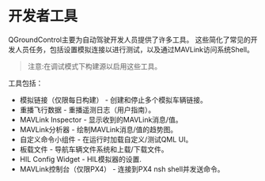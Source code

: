 # 开发者工具 

QGroundControl主要为自动驾驶开发人员提供了许多工具。 这些简化了常见的开发人员任务，包括设置模拟连接以进行测试，以及通过MAVLink访问系统Shell。

> 注意:在调试模式下构建源以启用这些工具。

工具包括：

- 模拟链接（仅限每日构建） - 创建和停止多个模拟车辆链接。
- 重播飞行数据 - 重播遥测日志（用户指南）。
- MAVLink Inspector - 显示收到的MAVLink消息/值。
- MAVLink分析器 - 绘制MAVLink消息/值的趋势图。
- 自定义命令小组件 - 在运行时加载自定义/测试QML UI。
- 板载文件 - 导航车辆文件系统和上载/下载文件。
- HIL Config Widget - HIL模拟器的设置.
- MAVLink控制台（仅限PX4） - 连接到PX4 nsh shell并发送命令。